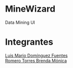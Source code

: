 # MineWizard

Data Mining UI

# Integrantes

[Luis Mario Domínguez Fuentes](https://github.com/oiramS/)\
[Romero Torres Brenda Mónica](https://github.com/Monica-RT)

